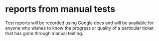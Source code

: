 # reports from manual tests

Test reports will be recorded using Google docs and will be available for anyone who wishes to know the progress or quality of a particular ticket that has gone through manual testing.

